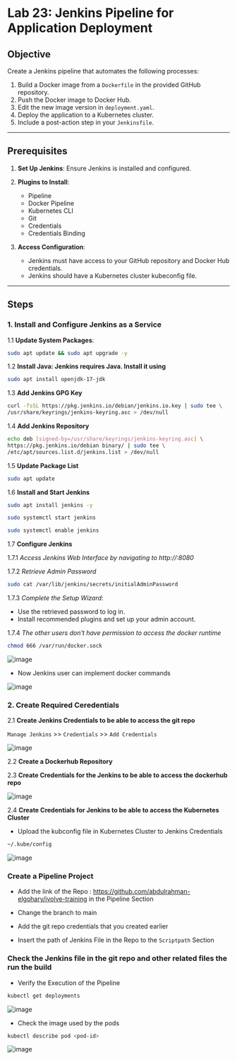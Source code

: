 # Lab 23: Jenkins Pipeline for Application Deployment  

## Objective  
Create a Jenkins pipeline that automates the following processes:  
1. Build a Docker image from a `Dockerfile` in the provided GitHub repository.  
2. Push the Docker image to Docker Hub.  
3. Edit the new image version in `deployment.yaml`.  
4. Deploy the application to a Kubernetes cluster.  
5. Include a post-action step in your `Jenkinsfile`.  

---

## Prerequisites  

1. **Set Up Jenkins**: Ensure Jenkins is installed and configured.  
2. **Plugins to Install**:  
   - Pipeline  
   - Docker Pipeline  
   - Kubernetes CLI  
   - Git
   - Credentials 
   - Credentials Binding
     
3. **Access Configuration**:  
   - Jenkins must have access to your GitHub repository and Docker Hub credentials.  
   - Jenkins should have a Kubernetes cluster kubeconfig file.  

---

## Steps  

### 1. Install and Configure Jenkins as a Service  

1.1  **Update System Packages**:

```bash
sudo apt update && sudo apt upgrade -y
```
1.2 **Install Java: Jenkins requires Java. Install it using**

```bash
sudo apt install openjdk-17-jdk
```
1.3 **Add Jenkins GPG Key**

```bash
curl -fsSL https://pkg.jenkins.io/debian/jenkins.io.key | sudo tee \
/usr/share/keyrings/jenkins-keyring.asc > /dev/null
```
1.4 **Add Jenkins Repository**

```bash
echo deb [signed-by=/usr/share/keyrings/jenkins-keyring.asc] \
https://pkg.jenkins.io/debian binary/ | sudo tee \
/etc/apt/sources.list.d/jenkins.list > /dev/null
```

1.5 **Update Package List**

```bash
sudo apt update
```

1.6 **Install and Start Jenkins**

```bash
sudo apt install jenkins -y
```

```bash
sudo systemctl start jenkins
```

```bash
sudo systemctl enable jenkins
```

1.7 **Configure Jenkins**

1.7.1 *Access Jenkins Web Interface by navigating to http://<server-ip>:8080*

1.7.2 *Retrieve Admin Password*

```bash
sudo cat /var/lib/jenkins/secrets/initialAdminPassword
```
1.7.3 *Complete the Setup Wizard*:
- Use the retrieved password to log in.
- Install recommended plugins and set up your admin account.

1.7.4 *The other users don't have permission to access the docker runtime*

```bash
chmod 666 /var/run/docker.sock
```

![image](https://github.com/user-attachments/assets/36b506cf-6efe-4588-bbb3-b782e16fdd25)

- Now Jenkins user can implement docker commands

![image](https://github.com/user-attachments/assets/349d13a0-55f4-42a8-8384-c2bc5a1e6cdd)

### 2. Create Required Ceredentials

2.1 **Create Jenkins Credentials to be able to access the git repo**

`Manage Jenkins` >> `Credentials` >> `Add Credentials`

![image](https://github.com/user-attachments/assets/5bdb8b1e-1db7-4d94-a371-90c0753de1bd)

2.2 **Create a Dockerhub Repository**
  
2.3 **Create Credentials for the Jenkins to be able to access the dockerhub repo**

![image](https://github.com/user-attachments/assets/9bf464ba-d9e6-4993-a601-d44c8d2edc6c)

2.4 **Create Credentials for Jenkins to be able to access the Kubernetes Cluster** 

- Upload the kubconfig file in Kubernetes Cluster to Jenkins Credentials

```bash
~/.kube/config
```
![image](https://github.com/user-attachments/assets/ec03d94e-1e54-4019-8ecf-3a85bb67b246)

### Create a Pipeline Project 

- Add the link of the Repo : https://github.com/abdulrahman-elgohary/ivolve-training in the Pipeline Section


- Change the branch to main
- Add the git repo credentials that you created earlier
- Insert the path of Jenkins File in the Repo to the `Scriptpath` Section

### Check the Jenkins file in the git repo and other related files the run the build 

- Verify the Execution of the Pipeline

```bash
kubectl get deployments
```
![image](https://github.com/user-attachments/assets/aff6fdd9-4edf-47a1-b852-a1a50969e973)

- Check the image used by the pods

```bash
kubectl describe pod <pod-id>
```
![image](https://github.com/user-attachments/assets/98beb73e-eaf7-4b79-885d-e7407cde6f80)
